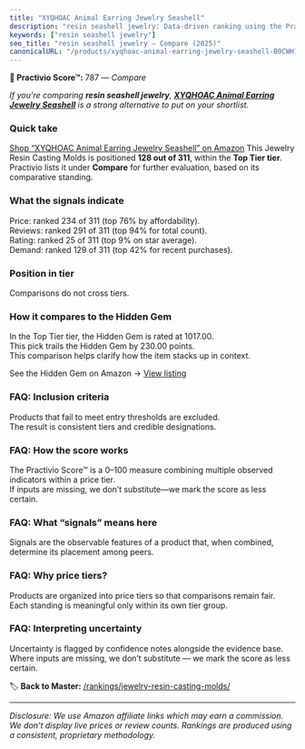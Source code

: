 ```yaml
---
title: "XYQHOAC Animal Earring Jewelry Seashell"
description: "resin seashell jewelry: Data-driven ranking using the Practivio Score™. Positioned by quality, value, demand, findability, momentum."
keywords: ["resin seashell jewelry"]
seo_title: "resin seashell jewelry — Compare (2025)"
canonicalURL: "/products/xyqhoac-animal-earring-jewelry-seashell-B0CWH1NRHD/"
---
```


**🛒 Practivio Score™:** 787 — _Compare_


*If you're comparing **resin seashell jewelry**, **[XYQHOAC Animal Earring Jewelry Seashell](https://www.amazon.com/dp/B0CWH1NRHD?tag=practivio-20)** is a strong alternative to put on your shortlist.*
### Quick take
[Shop “XYQHOAC Animal Earring Jewelry Seashell” on Amazon](https://www.amazon.com/dp/B0CWH1NRHD?tag=practivio-20)
This Jewelry Resin Casting Molds is positioned **128 out of 311**, within the **Top Tier tier**.  
Practivio lists it under **Compare** for further evaluation, based on its comparative standing.

### What the signals indicate
Price: ranked 234 of 311 (top 76% by affordability).  
Reviews: ranked 291 of 311 (top 94% for total count).  
Rating: ranked 25 of 311 (top 9% on star average).  
Demand: ranked 129 of 311 (top 42% for recent purchases).

### Position in tier
Comparisons do not cross tiers.

### How it compares to the Hidden Gem
In the Top Tier tier, the Hidden Gem is rated at 1017.00.  
This pick trails the Hidden Gem by 230.00 points.  
This comparison helps clarify how the item stacks up in context.  

See the Hidden Gem on Amazon → [View listing](https://www.amazon.com/dp/B084GT1DQY?tag=practivio-20)

### FAQ: Inclusion criteria
Products that fail to meet entry thresholds are excluded.  
The result is consistent tiers and credible designations.

### FAQ: How the score works
The Practivio Score™ is a 0–100 measure combining multiple observed indicators within a price tier.  
If inputs are missing, we don’t substitute—we mark the score as less certain.

### FAQ: What “signals” means here
Signals are the observable features of a product that, when combined, determine its placement among peers.

### FAQ: Why price tiers?
Products are organized into price tiers so that comparisons remain fair.  
Each standing is meaningful only within its own tier group.

### FAQ: Interpreting uncertainty
Uncertainty is flagged by confidence notes alongside the evidence base.  
Where inputs are missing, we don’t substitute — we mark the score as less certain.

<!-- Missing template for Compare/CompareWithinPriceClass -->


🏷️ **Back to Master:** [/rankings/jewelry-resin-casting-molds/](/rankings/jewelry-resin-casting-molds/)

---
_Disclosure: We use Amazon affiliate links which may earn a commission. We don’t display live prices or review counts. Rankings are produced using a consistent, proprietary methodology._
